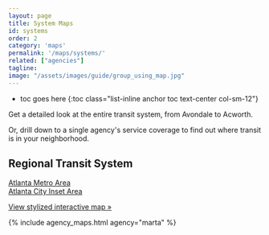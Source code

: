 ```yaml
---
layout: page
title: System Maps
id: systems
order: 2
category: 'maps'
permalink: '/maps/systems/'
related: ["agencies"]
tagline: 
image: "/assets/images/guide/group_using_map.jpg"
---
```


* toc goes here
{:toc class="list-inline anchor toc text-center col-sm-12"}

Get a detailed look at the entire transit system, from Avondale to Acworth. 

Or, drill down to a single agency's service coverage to find out where transit is in your neighborhood.

## Regional Transit System

<a href="assets/images/maps/Regional_Transit_System_Map_2012_Web_Interior.pdf" target="_new"><i class="fa fa-download right-5"></i>Atlanta Metro Area</a><br>
<a href="assets/images/maps/Regional_Transit_System_Map_2012_Web_Exterior.pdf" target="_new"><i class="fa fa-download right-5"></i>Atlanta City Inset Area</a><br>

[View stylized interactive map »](/maps/interactive)


{% include agency_maps.html agency="marta" %}




